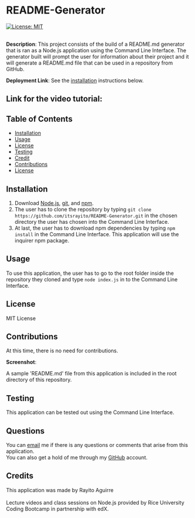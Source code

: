 # README-Generator
[![License: MIT](https://img.shields.io/badge/License-MIT-yellow.svg)](https://opensource.org/license/MIT) <br><br>

**Description**: This project consists of the build of a README.md generator that is ran as a Node.js application using the Command Line Interface. The generator built will prompt the user for information about their project and it will generate a README.md file that can be used in a repository from GitHub.

**Deployment Link**:
See the [installation](#installation) instructions below.

**Link for the video tutorial**:
-

## Table of Contents
* [Installation](#installation)
* [Usage](#usage)
* [License](#license)
* [Testing](#testing)
* [Credit](#credit)
* [Contributions](#contributions)
* [License](#license)

## Installation
1. Download [Node.js](https://node.js.org/en/download/), [git](https://git-scm.com/downloads), and [npm](https://docs.npmjs.com/downloading-and-installing-node-js-and-npm).
2. The user has to clone the repository by typing `git clone https://github.com/itsrayito/README-Generator.git` in the chosen directory the user has chosen into the Command Line Interface.
3. At last, the user has to download npm dependencies by typing `npm install` in the Command Line Interface. This application will use the inquirer npm package.

## Usage
To use this application, the user has to go to the root folder inside the repository they cloned and type `node index.js` in to the Command Line Interface.

## License
MIT License

## Contributions
At this time, there is no need for contributions.

**Screenshot**:

A sample 'README.md' file from this application is included in the root directory of this repository.


## Testing
This application can be tested out using the Command Line Interface.

## Questions
You can [email](rayito.aguirre94@gmail.com) me if there is any questions or comments that arise from this application.<br>
You can also get a hold of me through my [GitHub](https://github.com/itsrayito) account.

## Credits
This application was made by Rayito Aguirre<br><br>
Lecture videos and class sessions on Node.js provided by Rice University Coding Bootcamp in partnership with edX.

